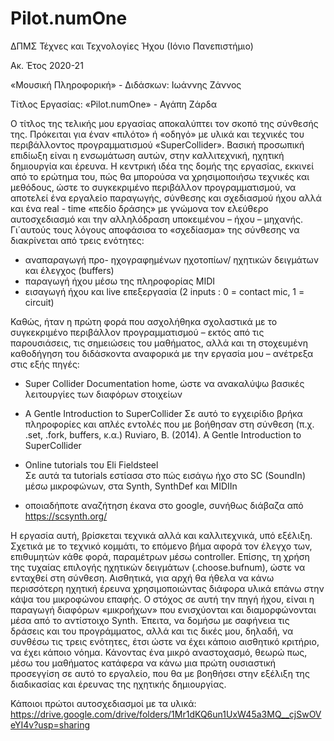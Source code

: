 # Pilot.numOne


ΔΠΜΣ Τέχνες και Τεχνολογίες Ήχου (Ιόνιο Πανεπιστήμιο)

Ακ. Έτος 2020-21

«Μουσική Πληροφορική» - Διδάσκων: Ιωάννης Ζάννος

Τίτλος Εργασίας: «Pilot.numOne» - Αγάπη Ζάρδα

Ο τίτλος της τελικής μου εργασίας αποκαλύπτει τον σκοπό της σύνθεσής της. Πρόκειται για έναν «πιλότο»  ή «οδηγό» με υλικά και τεχνικές του περιβάλλοντος προγραμματισμού «SuperCollider». Βασική προσωπική επιδίωξη είναι η ενσωμάτωση αυτών, στην καλλιτεχνική, ηχητική δημιουργία και έρευνα. 
Η κεντρική ιδέα της δομής της εργασίας, εκκινεί από το ερώτημα του, πώς θα μπορούσα να χρησιμοποιήσω τεχνικές και μεθόδους, ώστε το συγκεκριμένο περιβάλλον προγραμματισμού, να αποτελεί  ένα εργαλείο παραγωγής, σύνθεσης και σχεδιασμού ήχου αλλά και ένα real - time «πεδίο δράσης» με γνώμονα τον ελεύθερο αυτοσχεδιασμό και την αλληλόδραση υποκειμένου – ήχου – μηχανής. 
Γι΄αυτούς τους λόγους αποφάσισα το «σχεδίασμα» της σύνθεσης να διακρίνεται από τρεις ενότητες:

- αναπαραγωγή προ- ηχογραφημένων ηχοτοπίων/ ηχητικών δειγμάτων και έλεγχος (buffers)
- παραγωγή ήχου μέσω της πληροφορίας MIDI
- εισαγωγή ήχου και live επεξεργασία  (2 inputs : 0 = contact mic, 1 = circuit)

Καθώς, ήταν η πρώτη φορά που ασχολήθηκα σχολαστικά με το συγκεκριμένο περιβάλλον προγραμματισμού – εκτός από τις παρουσιάσεις, τις σημειώσεις του μαθήματος, αλλά και τη στοχευμένη καθοδήγηση του διδάσκοντα αναφορικά με την εργασία μου – ανέτρεξα στις εξής πηγές:
- Super Collider Documentation home, ώστε να ανακαλύψω βασικές λειτουργίες των διαφόρων στοιχείων

- A Gentle Introduction to SuperCollider 
Σε αυτό το εγχειρίδιο βρήκα πληροφορίες  και απλές εντολές που με βοήθησαν στη σύνθεση (π.χ. .set, .fork, buffers, κ.α.)
Ruviaro, B. (2014). A Gentle Introduction to SuperCollider 

- Online tutorials του Eli Fieldsteel   
Σε αυτά τα tutorials εστίασα στο πώς εισάγω ήχο στο SC (SoundIn) μέσω μικροφώνων, στα Synth, SynthDef και MIDIIn

- οποιαδήποτε αναζήτηση έκανα στο google, συνήθως διάβαζα από 
https://scsynth.org/

Η εργασία αυτή, βρίσκεται τεχνικά αλλά και καλλιτεχνικά, υπό εξέλιξη. Σχετικά με το τεχνικό κομμάτι, το επόμενο βήμα αφορά τον έλεγχο των, επιθυμητών κάθε φορά, παραμέτρων μέσω controller. Επίσης, τη χρήση της τυχαίας επιλογής ηχητικών δειγμάτων (.choose.bufnum), ώστε να ενταχθεί στη σύνθεση. Αισθητικά, για αρχή θα ήθελα να κάνω περισσότερη ηχητική έρευνα χρησιμοποιώντας διάφορα υλικά επάνω στην κάψα του μικροφώνου επαφής. Ο στόχος σε αυτή την πηγή ήχου, είναι η παραγωγή διαφόρων «μικροήχων» που ενισχύονται και διαμορφώνονται μέσα από το αντίστοιχο Synth. Έπειτα, να δομήσω με σαφήνεια τις δράσεις και του προγράμματος, αλλά και τις δικές μου, δηλαδή, να συνθέσω τις τρεις ενότητες, έτσι ώστε να έχει κάποιο αισθητικό κριτήριο, να έχει κάποιο νόημα.
Κάνοντας ένα μικρό αναστοχασμό, θεωρώ πως, μέσω του μαθήματος κατάφερα να κάνω μια πρώτη ουσιαστική προσεγγίση σε αυτό το εργαλείο, που θα με βοηθήσει στην εξέλιξη της διαδικασίας και έρευνας της ηχητικής δημιουργίας. 

Κάποιοι πρώτοι αυτοσχεδιασμοί με τα υλικά:
https://drive.google.com/drive/folders/1Mr1dKQ6un1UxW45a3MQ__cjSwOVeYI4v?usp=sharing
